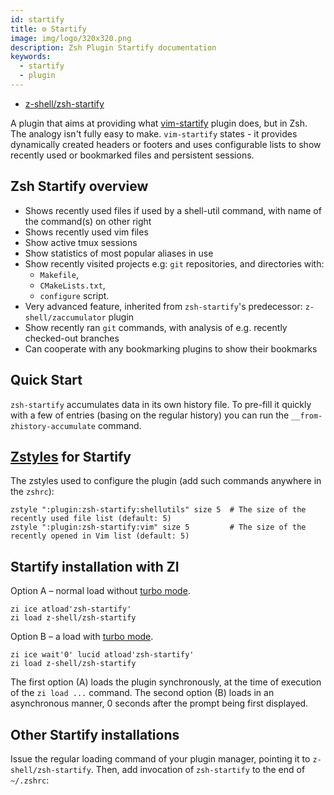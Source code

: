 ```yaml
---
id: startify
title: ⚙️ Startify
image: img/logo/320x320.png
description: Zsh Plugin Startify documentation
keywords:
  - startify
  - plugin
---
```


- [z-shell/zsh-startify](https://github.com/z-shell/zsh-startify)

A plugin that aims at providing what [vim-startify](https://github.com/mhinz/vim-startify) plugin does, but in Zsh. The
analogy isn't fully easy to make. `vim-startify` states - it provides dynamically created headers or footers and uses
configurable lists to show recently used or bookmarked files and persistent sessions.

## Zsh Startify overview

- Shows recently used files if used by a shell-util command, with name of the command(s) on other right
- Shows recently used vim files
- Show active tmux sessions
- Show statistics of most popular aliases in use
- Show recently visited projects e.g: `git` repositories, and directories with:
  - `Makefile`,
  - `CMakeLists.txt`,
  - `configure` script.
- Very advanced feature, inherited from `zsh-startify`'s predecessor: `z-shell/zaccumulator` plugin
- Show recently ran `git` commands, with analysis of e.g. recently checked-out branches
- Can cooperate with any bookmarking plugins to show their bookmarks

## Quick Start

`zsh-startify` accumulates data in its own history file. To pre-fill it quickly with a few of entries (basing on the
regular history) you can run the `__from-zhistory-accumulate` command.

## [Zstyles](/search?q=zstyle) for Startify

The zstyles used to configure the plugin (add such commands anywhere in the `zshrc`):

```shell
zstyle ":plugin:zsh-startify:shellutils" size 5  # The size of the recently used file list (default: 5)
zstyle ":plugin:zsh-startify:vim" size 5         # The size of the recently opened in Vim list (default: 5)
```

## Startify installation with ZI

Option A – normal load without [turbo mode](/search?q=turbo+mode).

```shell
zi ice atload'zsh-startify'
zi load z-shell/zsh-startify
```

Option B – a load with [turbo mode](/search?q=turbo+mode).

```shell
zi ice wait'0' lucid atload'zsh-startify'
zi load z-shell/zsh-startify
```

The first option (A) loads the plugin synchronously, at the time of execution of the `zi load ...` command. The second
option (B) loads in an asynchronous manner, 0 seconds after the prompt being first displayed.

## Other Startify installations

Issue the regular loading command of your plugin manager, pointing it to `z-shell/zsh-startify`. Then, add invocation of
`zsh-startify` to the end of `~/.zshrc`:
